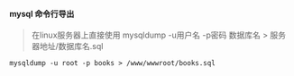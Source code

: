 #### mysql 命令行导出

> 在linux服务器上直接使用 mysqldump -u用户名 -p密码 数据库名 > 服务器地址/数据库名.sql
```
mysqldump -u root -p books > /www/wwwroot/books.sql
```